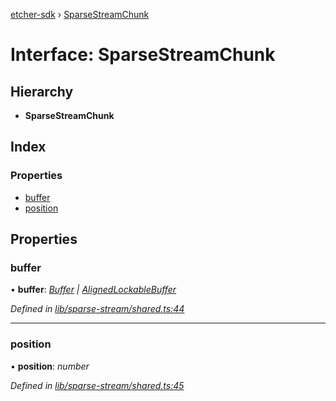 [etcher-sdk](../README.md) › [SparseStreamChunk](sparsestreamchunk.md)

# Interface: SparseStreamChunk

## Hierarchy

* **SparseStreamChunk**

## Index

### Properties

* [buffer](sparsestreamchunk.md#buffer)
* [position](sparsestreamchunk.md#position)

## Properties

###  buffer

• **buffer**: *[Buffer](alignedlockablebuffer.md#buffer) | [AlignedLockableBuffer](alignedlockablebuffer.md)*

*Defined in [lib/sparse-stream/shared.ts:44](https://github.com/balena-io-modules/etcher-sdk/blob/00d0c25/lib/sparse-stream/shared.ts#L44)*

___

###  position

• **position**: *number*

*Defined in [lib/sparse-stream/shared.ts:45](https://github.com/balena-io-modules/etcher-sdk/blob/00d0c25/lib/sparse-stream/shared.ts#L45)*

